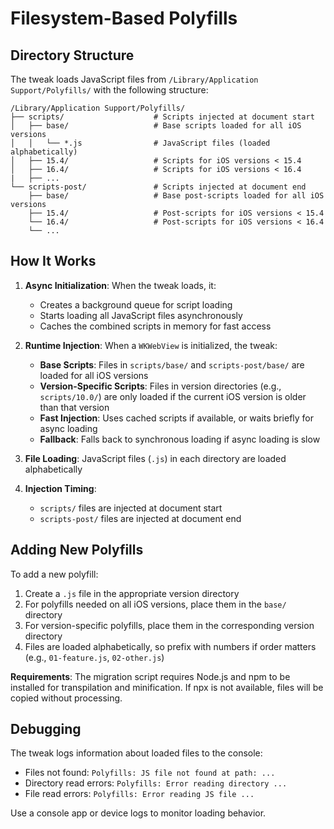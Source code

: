 # Filesystem-Based Polyfills

## Directory Structure

The tweak loads JavaScript files from `/Library/Application Support/Polyfills/` with the following structure:

```
/Library/Application Support/Polyfills/
├── scripts/                    # Scripts injected at document start
│   ├── base/                   # Base scripts loaded for all iOS versions
│   │   └── *.js                # JavaScript files (loaded alphabetically)
│   ├── 15.4/                   # Scripts for iOS versions < 15.4
│   ├── 16.4/                   # Scripts for iOS versions < 16.4
|   ├── ...
└── scripts-post/               # Scripts injected at document end
    ├── base/                   # Base post-scripts loaded for all iOS versions
    ├── 15.4/                   # Post-scripts for iOS versions < 15.4
    └── 16.4/                   # Post-scripts for iOS versions < 16.4
    └── ...
```

## How It Works

1. **Async Initialization**: When the tweak loads, it:
   - Creates a background queue for script loading
   - Starts loading all JavaScript files asynchronously
   - Caches the combined scripts in memory for fast access

2. **Runtime Injection**: When a `WKWebView` is initialized, the tweak:
   - **Base Scripts**: Files in `scripts/base/` and `scripts-post/base/` are loaded for all iOS versions
   - **Version-Specific Scripts**: Files in version directories (e.g., `scripts/10.0/`) are only loaded if the current iOS version is older than that version
   - **Fast Injection**: Uses cached scripts if available, or waits briefly for async loading
   - **Fallback**: Falls back to synchronous loading if async loading is slow

3. **File Loading**: JavaScript files (`.js`) in each directory are loaded alphabetically
4. **Injection Timing**:
   - `scripts/` files are injected at document start
   - `scripts-post/` files are injected at document end

## Adding New Polyfills

To add a new polyfill:

1. Create a `.js` file in the appropriate version directory
2. For polyfills needed on all iOS versions, place them in the `base/` directory
3. For version-specific polyfills, place them in the corresponding version directory
4. Files are loaded alphabetically, so prefix with numbers if order matters (e.g., `01-feature.js`, `02-other.js`)

**Requirements**: The migration script requires Node.js and npm to be installed for transpilation and minification. If npx is not available, files will be copied without processing.

## Debugging

The tweak logs information about loaded files to the console:
- Files not found: `Polyfills: JS file not found at path: ...`
- Directory read errors: `Polyfills: Error reading directory ...`
- File read errors: `Polyfills: Error reading JS file ...`

Use a console app or device logs to monitor loading behavior.
